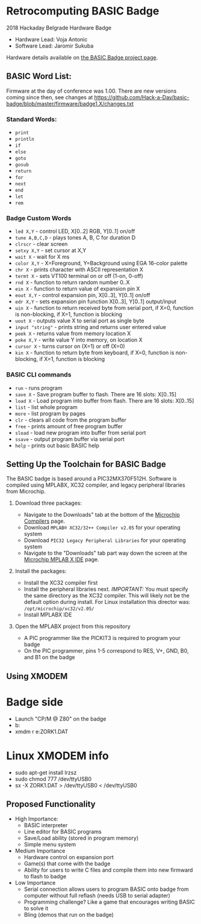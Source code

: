 # Retrocomputing BASIC Badge

2018 Hackaday Belgrade Hardware Badge

* Hardware Lead: Voja Antonic
* Software Lead: Jaromir Sukuba

Hardware details available on [the BASIC Badge project page](https://hackaday.io/project/80627-badge-for-hackaday-conference-2018-in-belgrade).

## BASIC Word List:

Firmware at the day of conference was 1.00. There are new versions coming since then, see changes at https://github.com/Hack-a-Day/basic-badge/blob/master/firmware/badge1.X/changes.txt

### Standard Words:
* `print`
* `println`
* `if`
* `else`
* `goto`
* `gosub`
* `return`
* `for`
* `next`
* `end`
* `let`
* `rem`

### Badge Custom Words

* `led X,Y` - control LED, X[0..2] RGB, Y[0..1] on/off
* `tune A,B,C,D` - plays tones A, B, C for duration D
* `clrscr` - clear screen
* `setxy X,Y` - set cursor at X,Y
* `wait X` - wait for X ms
* `color X,Y` - X=Foreground, Y=Background using EGA 16-color palette
* `chr X` - prints character with ASCII representation X
* `termt X` - sets VT100 terminal on or off (1-on, 0-off)
* `rnd X` - function to return random number 0..X
* `ein X` - function to return value of expansion pin X
* `eout X,Y` - control expansion pin, X[0..3], Y[0..1] on/off
* `edr X,Y` - sets expansion pin function X[0..3], Y[0..1] output/input
* `uin X` - function to return received byte from serial port, if X=0, function is non-blocking, if X=1, function is blocking
* `uout X` - outputs value X to serial port as single byte
* `input "string"` - prints string and returns user entered value
* `peek X` - returns value from memory location X
* `poke X,Y` - write value Y into memory, on location X
* `cursor X` - turns cursor on (X=1) or off (X=0)
* `kin X` - function to return byte from keyboard, if X=0, function is non-blocking, if X=1, function is blocking

### BASIC CLI commands

* `run` - runs program
* `save X` - Save program buffer to flash. There are 16 slots: X[0..15]
* `load X` - Load program into buffer from flash. There are 16 slots: X[0..15]
* `list` - list whole program
* `more` - list program by pages
* `clr` - clears all code from the program buffer
* `free` - prints amount of free program buffer
* `sload` - load new program into buffer from serial port
* `ssave` - output program buffer via serial port
* `help` - prints out basic BASIC help



## Setting Up the Toolchain for BASIC Badge

The BASIC badge is based around a PIC32MX370F512H. Software is compiled using MPLABX, XC32 compiler, and legacy peripheral libraries from Microchip.

1. Download three packages:
    * Navigate to the Downloads" tab at the bottom of the [Microchip Compilers](http://www.microchip.com/mplab/compilers) page.
    * Download `MPLAB® XC32/32++ Compiler v2.05` for your operating system
    * Download `PIC32 Legacy Peripheral Libraries` for your operating system
    * Navigate to the "Downloads" tab part way down the screen at the [Microchip MPLAB X IDE](http://www.microchip.com/mplab/mplab-x-ide) page.

2. Install the packages:
    * Install the XC32 compiler first
    * Install the peripheral libraries next. *IMPORTANT:* You must specify the same directory as the XC32 compiler. This will likely not be the default option during install. For Linux installation this director was: `/opt/microchip/xc32/v2.05/`
    * Install MPLABX IDE

3. Open the MPLABX project from this repository
    * A PIC programmer like the PICKIT3 is required to program your badge
    * On the PIC programmer, pins 1-5 correspond to RES, V+, GND, B0, and B1 on the badge

## Using XMODEM

# Badge side

* Launch "CP/M @ Z80" on the badge
* b:
* xmdm r e:ZORK1.DAT

# Linux XMODEM info

* sudo apt-get install lrzsz
* sudo chmod 777 /dev/ttyUSB0
* sx -X ZORK1.DAT > /dev/ttyUSB0 < /dev/ttyUSB0

## Proposed Functionality

* High Importance:
  * BASIC interpreter
  * Line editor for BASIC programs
  * Save/Load ability (stored in program memory)
  * Simple menu system
* Medium Importance
  * Hardware control on expansion port
  * Game(s) that come with the badge
  * Ability for users to write C files and compile them into new firmward to flash to badge
* Low Importance
  * Serial connection allows users to program BASIC onto badge from computer without full reflash (needs USB to serial adapter)
  * Programming challenge? Like a game that encourages writing BASIC to solve it
  * Bling (demos that run on the badge)
